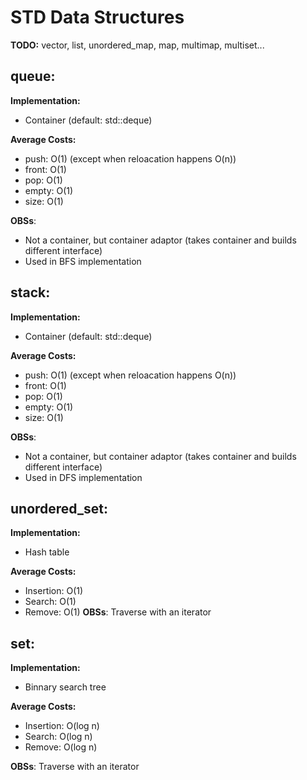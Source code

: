 # STD Data Structures

**TODO:** vector, list, unordered_map, map, multimap, multiset...

## queue:
**Implementation:**
- Container (default: std::deque)

**Average Costs:**
- push: O(1) (except when reloacation happens O(n))
- front: O(1)
- pop: O(1)
- empty: O(1)
- size: O(1)

**OBSs**:
- Not a container, but container adaptor (takes container and builds different interface)
- Used in BFS implementation

## stack:
**Implementation:**
- Container (default: std::deque)

**Average Costs:**
- push: O(1) (except when reloacation happens O(n))
- front: O(1)
- pop: O(1)
- empty: O(1)
- size: O(1)

**OBSs**:
- Not a container, but container adaptor (takes container and builds different interface)
- Used in DFS implementation

## unordered_set:
**Implementation:**
- Hash table

**Average Costs:**
- Insertion: O(1)
- Search: O(1)
- Remove: O(1)
**OBSs**: Traverse with an iterator

## set:
**Implementation:**
- Binnary search tree

**Average Costs:**
- Insertion: O(log n)
- Search: O(log n)
- Remove: O(log n)

**OBSs**: Traverse with an iterator
